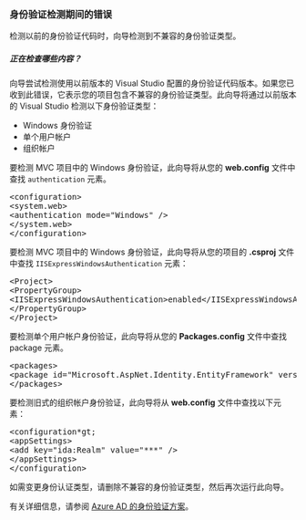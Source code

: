 <properties title="身份验证检测期间的错误" pageTitle="身份验证检测期间的错误" metaKeywords="" description="" services="active-directory" documentationCenter="" authors="ghogen, kempb" />

<tags ms.service="active-directory" ms.workload="web" ms.tgt_pltfrm="na" ms.devlang="na" ms.topic="article" ms.date="10/8/2014" ms.author="ghogen, kempb"></tags>

### 身份验证检测期间的错误

检测以前的身份验证代码时，向导检测到不兼容的身份验证类型。

##### 正在检查哪些内容？

向导尝试检测使用以前版本的 Visual Studio 配置的身份验证代码版本。如果您已收到此错误，它表示您的项目包含不兼容的身份验证类型。此向导将通过以前版本的 Visual Studio 检测以下身份验证类型：

-   Windows 身份验证
-   单个用户帐户
-   组织帐户

要检测 MVC 项目中的 Windows 身份验证，此向导将从您的 **web.config** 文件中查找 `authentication` 元素。

<pre class="prettyprint">
&lt;configuration&gt;
&lt;system.web&gt;
&lt;authentication mode=&quot;Windows&quot; /&gt;
&lt;/system.web&gt;
&lt;/configuration&gt;
</pre>

要检测 MVC 项目中的 Windows 身份验证，此向导将从您的项目的 **.csproj** 文件中查找 `IISExpressWindowsAuthentication` 元素：

<pre class="prettyprint">
&lt;Project&gt;
&lt;PropertyGroup&gt;
&lt;IISExpressWindowsAuthentication&gt;enabled&lt;/IISExpressWindowsAuthentication&gt;
&lt;/PropertyGroup&gt;
&lt;/Project&gt;
</pre>

要检测单个用户帐户身份验证，此向导将从您的 **Packages.config** 文件中查找 package 元素。

<pre class="prettyprint">
&lt;packages&gt;
&lt;package id=&quot;Microsoft.AspNet.Identity.EntityFramework&quot; version=&quot;2.1.0&quot; targetFramework=&quot;net45&quot; /&gt;
&lt;/packages&gt;
</pre>

要检测旧式的组织帐户身份验证，此向导将从 **web.config** 文件中查找以下元素：

<pre class="prettyprint">
&lt;configuration*gt;
&lt;appSettings&gt;
&lt;add key=&quot;ida:Realm&quot; value=&quot;***&quot; /&gt;
&lt;/appSettings&gt;
&lt;/configuration&gt;
</pre>

如需变更身份认证类型，请删除不兼容的身份验证类型，然后再次运行此向导。

有关详细信息，请参阅 [Azure AD 的身份验证方案][Azure AD 的身份验证方案]。

  [Azure AD 的身份验证方案]: http://msdn.microsoft.com/zh-cn/library/azure/dn499820.aspx

